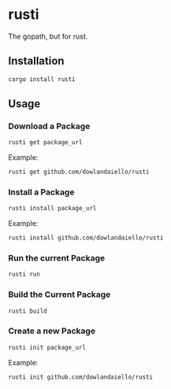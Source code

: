 # rusti

The gopath, but for rust.

## Installation

```zsh
cargo install rusti
```

## Usage

### Download a Package

```zsh
rusti get package_url
```

Example:

```zsh
rusti get github.com/dowlandaiello/rusti
```

### Install a Package

```zsh
rusti install package_url
```

Example:

```zsh
rusti install github.com/dowlandaiello/rusti
```

### Run the current Package

```zsh
rusti run
```

### Build the Current Package

```zsh
rusti build
```

### Create a new Package

```zsh
rusti init package_url
```

Example:

```zsh
rusti init github.com/dowlandaiello/rusti
```
